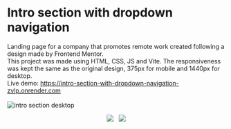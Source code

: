# Intro section with dropdown navigation  
Landing page for a company that promotes remote work created following a design made by Frontend Mentor.  
This project was made using HTML, CSS, JS and Vite. The responsiveness was kept the same as the original design, 375px for mobile and 1440px for desktop.<br>
Live demo: https://intro-section-with-dropdown-navigation-zvlp.onrender.com
<br>
<br>
![intro section desktop](https://user-images.githubusercontent.com/107587774/179257055-1b1a1e4d-15d0-4155-9c7e-4fe70cb83ec9.png)
<p align="center">
<img src="https://user-images.githubusercontent.com/107587774/179257105-9c35e0f1-3fda-4feb-9a66-f2715d356582.png"> &nbsp; <img src="https://user-images.githubusercontent.com/107587774/179257865-cc701219-8ba8-4b6d-b9ba-8c4b8f54754e.png">
</p>
